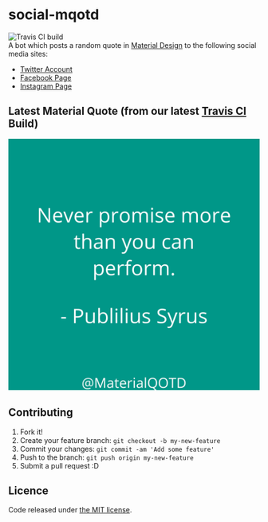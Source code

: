 # social-mqotd  
![Travis CI build](https://travis-ci.org/HackeSta/material-quote.svg?branch=master)  
A bot which posts a random quote in [Material Design](https://material.io) to the following social media sites:   
* [Twitter Account](https://twitter.com/MaterialQuote)
* [Facebook Page](https://www.facebook.com/MaterialQuote/)
* [Instagram Page](https://www.instagram.com/materialquote)
## Latest Material Quote (from our latest [Travis CI](https://traivs-ci.org) Build)
![mqotd_image](https://github.com/HackeSta/material-quote/raw/master/data/mqotd_image.jpg)  

## Contributing

1. Fork it!
2. Create your feature branch: `git checkout -b my-new-feature`
3. Commit your changes: `git commit -am 'Add some feature'`
4. Push to the branch: `git push origin my-new-feature`
5. Submit a pull request :D

## Licence

Code released under [the MIT license](https://github.com/hackesta/material-quote/blob/master/LICENSE).
